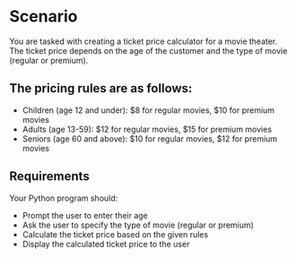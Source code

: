 # Scenario
You are tasked with creating a ticket price calculator for a movie theater. The ticket price depends on the age of the customer and the type of movie (regular or premium). 

## The pricing rules are as follows:
- Children (age 12 and under): $8 for regular movies, $10 for premium movies
- Adults (age 13-59): $12 for regular movies, $15 for premium movies
- Seniors (age 60 and above): $10 for regular movies, $12 for premium movies

## Requirements
Your Python program should:

- Prompt the user to enter their age
- Ask the user to specify the type of movie (regular or premium)
- Calculate the ticket price based on the given rules
- Display the calculated ticket price to the user